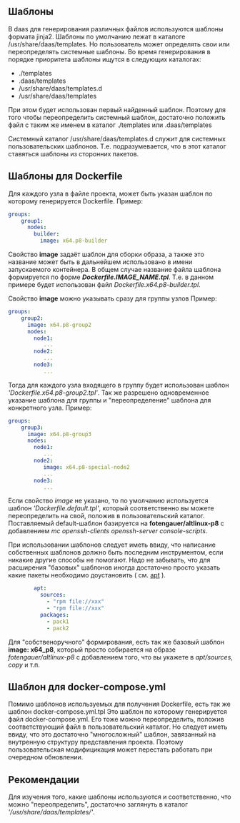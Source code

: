 Шаблоны
-------
В daas для генерирования различных файлов используются шаблоны формата jinja2.
Шаблоны по умолчанию лежат в каталоге /usr/share/daas/templates.
Но пользователь может определять свои или переопределять системные шаблоны.
Во время генерирования в порядке приоритета шаблоны ищутся в следующих каталогах:

- ./templates
- .daas/templates
- /usr/share/daas/templates.d
- /usr/share/daas/templates

При этом будет использован первый найденный шаблон.
Поэтому для того чтобы переопределить системный шаблон, достаточно положить файл
с таким же именем в каталог ./templates или .daas/templates

Системный каталог /usr/share/daas/templates.d служит для системных пользовательских шаблонов.
Т.е. подразумевается, что в этот каталог ставяться шаблоны из сторонних пакетов.


Шаблоны для Dockerfile
----------------------
Для каждого узла в файле проекта, может быть указан шаблон по которому генерируется Dockerfile.
Пример:

```yaml
groups:
    group1:
      nodes:
        builder:
          image: x64.p8-builder
```

Свойство **image** задаёт шаблон для сборки образа, а также это название может быть в дальнейшем 
использовано в имени запускаемого контейнера. В общем случае название файла шаблона формируется 
по форме ***Dockerfile.IMAGE_NAME.tpl***.
Т.е. в данном примере будет использован файл *Dockerfile.x64.p8-builder.tpl*.

Свойство **image** можно указывать сразу для группы узлов
Пример:

```yaml
groups:
    group2:
      image: x64.p8-group2
      nodes:
        node1:
           ...
        node2:
           ...
        node3:
           ...
```

Тогда для каждого узла входящего в группу будет использован шаблон *'Dockerfile.x64.p8-group2.tpl'*.
Так же разрешено одновременное указание шаблона для группы и "переопределение" шаблона для конкретного
узла.
Пример:

```yaml
groups:
    group3:
      image: x64.p8-group3
      nodes:
        node1:
           ...
        node2:
           image: x64.p8-special-node2
           ...
        node3:
           ...
```

Если свойство *image* не указано, то по умолчанию используется шаблон *'Dockerfile.default.tpl'*, который
соответственно вы можете переопределить на свой, положив в пользовательский каталог. 
Поставляемый default-шаблон базируется на **fotengauer/altlinux-p8** с добавлением 
*mc openssh-clients openssh-server console-scripts*.
           
При использовании шаблонов следует иметь ввиду, что написание собственных шаблонов должно быть
последним инструментом, если никакие другие способы  не помогают. 
Надо не забывать, что для расширения "базовых" шаблонов иногда достаточно просто указать какие пакеты
необходимо доустановить ( см. [apt](docs/apt.md) ).

```yaml
        apt:
          sources:
            - "rpm file://xxx"
            - "rpm file://xxx"
          packages:
            - pack1
            - pack2

```

Для "собственоручного" формирования, есть так же базовый шаблон **image: x64_p8**, который просто собирается 
на образе *fotengauer/altlinux-p8* с добавлением того, что вы укажете в *apt/sources*, *copy* и т.п.


Шаблон для docker-compose.yml
-----------------------------
Помимо шаблонов используемых для получения Dockerfile, есть так же шаблон docker-compose.yml.tpl
Это шаблон по которому генерируется файл docker-compose.yml.
Его тоже можно переопределить, положив соответствующий файл в пользовательский каталог.
Но следует иметь ввиду, что это достаточно "многосложный" шаблон, завязанный на внутренную
структуру представления проекта. Поэтому пользовательская модифицикация может перестать работать
при очередном обновлении.


Рекомендации
------------
Для изучения того, какие шаблоны используются и соответственно, что можно "переопределить",
достаточно заглянуть в каталог *'/usr/share/daas/templates/'*.
